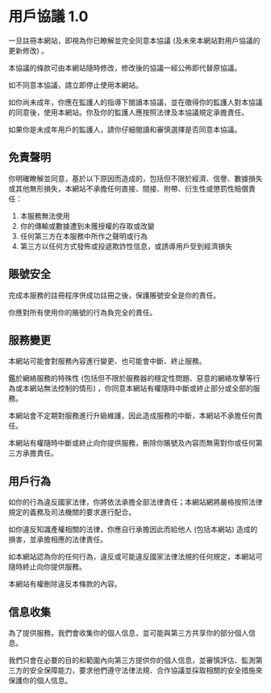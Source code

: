 # 用戶協議 1.0

一旦註冊本網站，即視為你已瞭解並完全同意本協議 (及未來本網站對用戶協議的更新修改) 。

本協議的條款可由本網站隨時修改，修改後的協議一經公佈即代替原協議。

如不同意本協議，請立即停止使用本網站。

如你尚未成年，你應在監護人的指導下閱讀本協議，並在徵得你的監護人對本協議的同意後，使用本網站。你及你的監護人應按照法律及本協議規定承擔責任。

如果你是未成年用戶的監護人，請你仔細閱讀和審慎選擇是否同意本協議。

## 免責聲明

你明確瞭解並同意，基於以下原因而造成的，包括但不限於經濟、信譽、數據損失或其他無形損失，本網站不承擔任何直接、間接、附帶、衍生性或懲罰性賠償責任：

1. 本服務無法使用
1. 你的傳輸或數據遭到未獲授權的存取或改變
1. 任何第三方在本服務中所作之聲明或行為
1. 第三方以任何方式發佈或投遞欺詐性信息，或誘導用戶受到經濟損失

## 賬號安全

完成本服務的註冊程序併成功註冊之後，保護賬號安全是你的責任。

你應對所有使用你的賬號的行為負完全的責任。

## 服務變更

本網站可能會對服務內容進行變更、也可能會中斷、終止服務。

鑑於網絡服務的特殊性 (包括但不限於服務器的穩定性問題、惡意的網絡攻擊等行為或本網站無法控制的情形) ，你同意本網站有權隨時中斷或終止部分或全部的服務。

本網站會不定期對服務進行升級維護，因此造成服務的中斷，本網站不承擔任何責任。

本網站有權隨時中斷或終止向你提供服務，刪除你賬號及內容而無需對你或任何第三方承擔責任。

## 用戶行為

如你的行為違反國家法律，你將依法承擔全部法律責任；本網站網將嚴格按照法律規定的義務及司法機關的要求進行配合。

如你違反知識產權相關的法律，你應自行承擔因此而給他人 (包括本網站) 造成的損害，並承擔相應的法律責任。

如本網站認為你的任何行為，違反或可能違反國家法律法規的任何規定，本網站可隨時終止向你提供服務。

本網站有權刪除違反本條款的內容。

## 信息收集

為了提供服務，我們會收集你的個人信息，並可能與第三方共享你的部分個人信息。

我們只會在必要的目的和範圍內向第三方提供你的個人信息，並審慎評估、監測第三方的安全保障能力，要求他們遵守法律法規、合作協議並採取相關的安全措施來保護你的個人信息。
